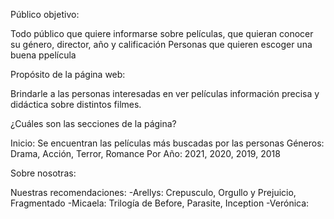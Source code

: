 
 Público objetivo:

Todo público que quiere informarse sobre películas, que quieran conocer su género, director, año y calificación
Personas que quieren escoger una buena ppelícula

Propósito de la página web: 


Brindarle a las personas interesadas en ver películas información precisa y didáctica sobre distintos filmes.


¿Cuáles son las secciones de la página?

Inicio: Se encuentran las películas más buscadas por las personas
Géneros: Drama, Acción, Terror, Romance
Por Año: 2021, 2020, 2019, 2018

Sobre nosotras: 

Nuestras recomendaciones: -Arellys: Crepusculo, Orgullo y Prejuicio, Fragmentado -Micaela: Trilogía de Before, Parasite, Inception -Verónica:
